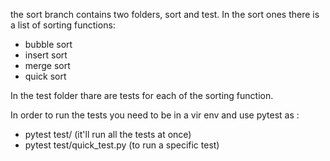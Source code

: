 the sort branch contains two folders, sort and test. In the sort ones there is a list of sorting functions:

- bubble sort
- insert sort
- merge sort
- quick sort

In the test folder thare are tests for each of the sorting function.

In order to run the tests you need to be in a vir env and use pytest as :
-  pytest test/ (it'll run all the tests at once)
-  pytest test/quick_test.py (to run a specific test)


